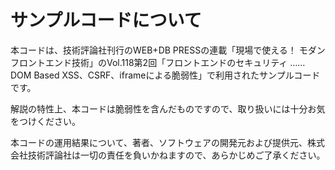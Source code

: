 # サンプルコードについて
本コードは、技術評論社刊行のWEB+DB PRESSの連載「現場で使える！ モダンフロントエンド技術」のVol.118第2回「フロントエンドのセキュリティ ……DOM Based XSS、CSRF、iframeによる脆弱性」で利用されたサンプルコードです。

解説の特性上、本コードは脆弱性を含んだものですので、取り扱いには十分お気をつけください。

本コードの運用結果について、著者、ソフトウェアの開発元および提供元、株式会社技術評論社は一切の責任を負いかねますので、あらかじめご了承ください。
